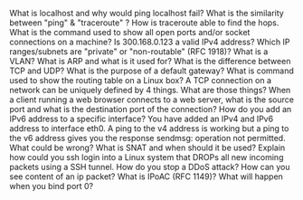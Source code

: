 What is localhost and why would ping localhost fail?
What is the similarity between "ping" & "traceroute" ? How is traceroute able to find the hops.
What is the command used to show all open ports and/or socket connections on a machine?
Is 300.168.0.123 a valid IPv4 address?
Which IP ranges/subnets are "private" or "non-routable" (RFC 1918)?
What is a VLAN?
What is ARP and what is it used for?
What is the difference between TCP and UDP?
What is the purpose of a default gateway?
What is command used to show the routing table on a Linux box?
A TCP connection on a network can be uniquely defined by 4 things. What are those things?
When a client running a web browser connects to a web server, what is the source port and what is the destination port of the connection?
How do you add an IPv6 address to a specific interface?
You have added an IPv4 and IPv6 address to interface eth0. A ping to the v4 address is working but a ping to the v6 address gives you the response sendmsg: operation not permitted. What could be wrong?
What is SNAT and when should it be used?
Explain how could you ssh login into a Linux system that DROPs all new incoming packets using a SSH tunnel.
How do you stop a DDoS attack?
How can you see content of an ip packet?
What is IPoAC (RFC 1149)?
What will happen when you bind port 0?
